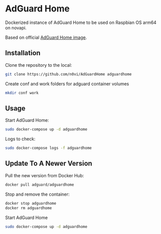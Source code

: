 # AdGuard Home

Dockerized instance of AdGuard Home to be used on Raspbian OS arm64 on novapi.

Based on official [AdGuard Home image](https://hub.docker.com/r/adguard/adguardhome).


## Installation

Clone the repository to the local:
```bash
git clone https://github.com/n0vi/AdGuardHome adguardhome

```

Create conf and work folders for adguard container volumes
```bash
mkdir conf work
```

## Usage

Start AdGuard Home:
```bash
sudo docker-compose up -d adguardhome
```

Logs to check:

```bash
sudo docker-compose logs -f adguardhome
```

## Update To A Newer Version

Pull the new version from Docker Hub:
```bash
docker pull adguard/adguardhome
```

Stop and remove the container:

```bash
docker stop adguardhome
docker rm adguardhome
```

Start AdGuard Home
```bash
sudo docker-compose up -d adguardhome
```
